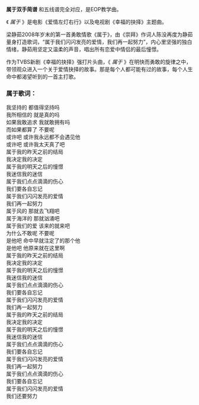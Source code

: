 

**属于双手简谱** 和五线谱完全对应，是EOP教学曲。

《 _属于_ 》是电影《爱情左灯右行》以及电视剧《幸福的抉择》主题曲。

梁静茹2008年岁末的第一首勇敢情歌《属于》，由《崇拜》作词人陈没再度为静茹量身打造歌词，“属于我们闪闪发亮的爱情，我们再一起努力”，内心里坚强的独白情绪，静茹用坚定又温柔的声音，唱出所有恋爱中情侣的最后憧憬。

作为TVBS新剧《幸福的抉择》强打片头曲，《 _属于_
》在明快而勇敢的旋律之中，带领观众进入一个关于爱情抉择的故事。那是每个人都可能有过的故事，每个人生命中都渴望听到的一首主打歌。

### 属于歌词：

我坚持的 都值得坚持吗  
我所相信的 就是真的吗  
如果我敢追求 我就敢拥有吗  
而如果都算了 不要呢  
或许吧 或许我永远都不会遇见他  
或许吧 或许我太天真了吧  
属于我的昨天之前的结局  
我决定我的决定  
属于我的明天之后的憧憬  
我迷信我的迷信  
属于我们点点滴滴的伤心  
我们要各自忘记  
属于我们闪闪发亮的爱情  
我们再一起努力  
属于风的 那就去飞翔吧  
属于海洋的 那就汹涌吧  
属于我们的爱 该来的就来吧  
为什么不敢呢 不要呢  
是他吧 命中早就注定了的那个他  
是他吧 他原来就在这里啊  
属于我的昨天之前的结局  
我决定我的决定  
属于我的明天之后的憧憬  
我迷信我的迷信  
属于我们点点滴滴的伤心  
我们要各自忘记  
属于我们闪闪发亮的爱情  
我们再一起努力  
属于我的昨天之前的结局  
我决定我的决定  
属于我的明天之后的憧憬  
我迷信我的迷信  
属于我们点点滴滴的伤心  
我们要各自忘记  
属于我们闪闪发亮的爱情  
我们再一起努力  
属于我们点点滴滴的伤心  
我们要各自忘记  
属于我们闪闪发亮的爱情  
我们还要努力

